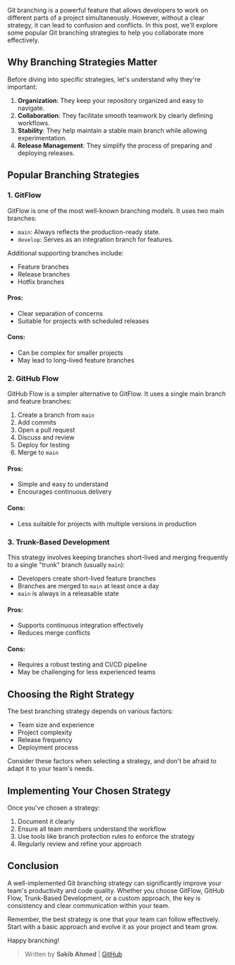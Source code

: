 Git branching is a powerful feature that allows developers to work on different parts of a project simultaneously. However, without a clear strategy, it can lead to confusion and conflicts. In this post, we'll explore some popular Git branching strategies to help you collaborate more effectively.

## Why Branching Strategies Matter

Before diving into specific strategies, let's understand why they're important:

1. **Organization**: They keep your repository organized and easy to navigate.
2. **Collaboration**: They facilitate smooth teamwork by clearly defining workflows.
3. **Stability**: They help maintain a stable main branch while allowing experimentation.
4. **Release Management**: They simplify the process of preparing and deploying releases.

## Popular Branching Strategies

### 1. GitFlow

GitFlow is one of the most well-known branching models. It uses two main branches:

- `main`: Always reflects the production-ready state.
- `develop`: Serves as an integration branch for features.

Additional supporting branches include:

- Feature branches
- Release branches
- Hotfix branches

#### Pros:

- Clear separation of concerns
- Suitable for projects with scheduled releases

#### Cons:

- Can be complex for smaller projects
- May lead to long-lived feature branches

### 2. GitHub Flow

GitHub Flow is a simpler alternative to GitFlow. It uses a single main branch and feature branches:

1. Create a branch from `main`
2. Add commits
3. Open a pull request
4. Discuss and review
5. Deploy for testing
6. Merge to `main`

#### Pros:

- Simple and easy to understand
- Encourages continuous delivery

#### Cons:

- Less suitable for projects with multiple versions in production

### 3. Trunk-Based Development

This strategy involves keeping branches short-lived and merging frequently to a single "trunk" branch (usually `main`):

- Developers create short-lived feature branches
- Branches are merged to `main` at least once a day
- `main` is always in a releasable state

#### Pros:

- Supports continuous integration effectively
- Reduces merge conflicts

#### Cons:

- Requires a robust testing and CI/CD pipeline
- May be challenging for less experienced teams

## Choosing the Right Strategy

The best branching strategy depends on various factors:

- Team size and experience
- Project complexity
- Release frequency
- Deployment process

Consider these factors when selecting a strategy, and don't be afraid to adapt it to your team's needs.

## Implementing Your Chosen Strategy

Once you've chosen a strategy:

1. Document it clearly
2. Ensure all team members understand the workflow
3. Use tools like branch protection rules to enforce the strategy
4. Regularly review and refine your approach

## Conclusion

A well-implemented Git branching strategy can significantly improve your team's productivity and code quality. Whether you choose GitFlow, GitHub Flow, Trunk-Based Development, or a custom approach, the key is consistency and clear communication within your team.

Remember, the best strategy is one that your team can follow effectively. Start with a basic approach and evolve it as your project and team grow.

Happy branching!

> Written by **Sakib Ahmed** | [GitHub](https://github.com/devvsakib)
